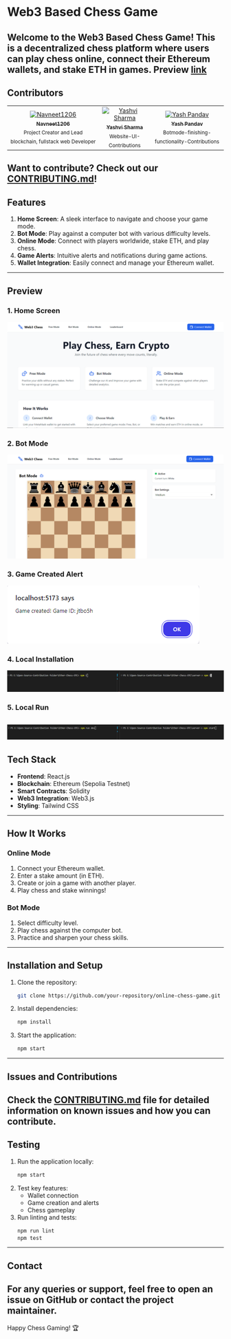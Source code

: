 # Web3 Based Chess Game
Welcome to the Web3 Based Chess Game! This is a decentralized chess platform where users can play chess online, connect their Ethereum wallets, and stake ETH in games.
Preview [link](https://web3-chess.netlify.app/)
---
## Contributors
<table>
  <tr>
    <td align="center">
      <a href="https://github.com/Navneet1206">
        <img src="https://github.com/Navneet1206.png" width="100px;" alt="Navneet1206"/><br />
        <sub><b>Navneet1206</b></sub>
      </a><br />
      <sub>Project Creator and Lead blockchain, fullstack web Developer</sub>
    </td>
    <td align="center">
      <a href="https://github.com/yashvisharma1204">
        <img src="https://github.com/yashvisharma1204.png" width="100px;" alt="Yashvi Sharma"/><br />
        <sub><b>Yashvi Sharma</b></sub>
      </a><br />
      <sub>Website-UI-Contributions</sub>
    </td>
    <td align="center">
      <a href="https://github.com/yashpandav">
        <img src="https://github.com/yashpandav.png" width="100px;" alt="Yash Pandav"/><br />
        <sub><b>Yash Pandav</b></sub>
      </a><br />
      <sub>Botmode-finishing-functionality-Contributions</sub>
    </td>
  </tr>
</table>

Want to contribute? Check out our [CONTRIBUTING.md](https://github.com/Navneet1206/Ether-Chess-OTC/blob/main/CONTRIBUTING.md)!
---
## Features
1. **Home Screen**: A sleek interface to navigate and choose your game mode.
2. **Bot Mode**: Play against a computer bot with various difficulty levels.
3. **Online Mode**: Connect with players worldwide, stake ETH, and play chess.
4. **Game Alerts**: Intuitive alerts and notifications during game actions.
5. **Wallet Integration**: Easily connect and manage your Ethereum wallet.
---
## Preview
### 1. Home Screen
![Home Screen Preview](./MockDown%20images/Chess-home.png)
### 2. Bot Mode
![Bot Mode Preview](./MockDown%20images/Botmode.png)
### 3. Game Created Alert
![Game Created Alert Preview](./MockDown%20images/game%20created.png)
### 4. Local Installation
![Local Installation Preview](./MockDown%20images/local_install.png)
### 5. Local Run
![Local Run Preview](./MockDown%20images/local_run.png)
---
## Tech Stack
- **Frontend**: React.js
- **Blockchain**: Ethereum (Sepolia Testnet)
- **Smart Contracts**: Solidity
- **Web3 Integration**: Web3.js
- **Styling**: Tailwind CSS
---
## How It Works
### Online Mode
1. Connect your Ethereum wallet.
2. Enter a stake amount (in ETH).
3. Create or join a game with another player.
4. Play chess and stake winnings!
### Bot Mode
1. Select difficulty level.
2. Play chess against the computer bot.
3. Practice and sharpen your chess skills.
---
## Installation and Setup
1. Clone the repository:
   ```bash
   git clone https://github.com/your-repository/online-chess-game.git
   ```
2. Install dependencies:
   ```bash
   npm install
   ```
3. Start the application:
   ```bash
   npm start
   ```
---
## Issues and Contributions
Check the [CONTRIBUTING.md](https://github.com/Navneet1206/Ether-Chess-OTC/blob/main/CONTRIBUTING.md) file for detailed information on known issues and how you can contribute.
---
## Testing
1. Run the application locally:
   ```bash
   npm start
   ```
2. Test key features:
   - Wallet connection
   - Game creation and alerts
   - Chess gameplay
3. Run linting and tests:
   ```bash
   npm run lint
   npm test
   ```
---
## Contact
For any queries or support, feel free to open an issue on GitHub or contact the project maintainer.
---
Happy Chess Gaming! 🏆
